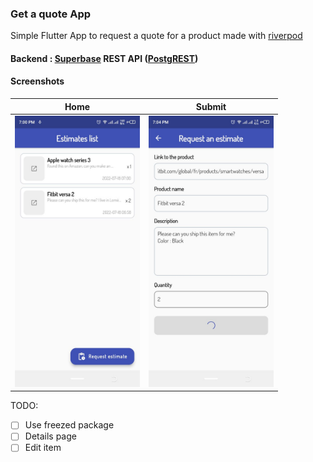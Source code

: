 ### Get a quote App

Simple Flutter App to request a quote for a product made with [riverpod](https://riverpod.dev)

#### Backend : [Superbase](https://supabase.com/) REST API ([PostgREST](https://postgrest.org/))

#### Screenshots

| Home        | Submit    |
|--------------|-----------|
| <img src="screenshots/estimates.jpg" width="200"/> | <img src="screenshots/estimate-form.jpg" width="200"/>      |

TODO:

* [ ] Use freezed package
* [ ] Details page
* [ ] Edit item
